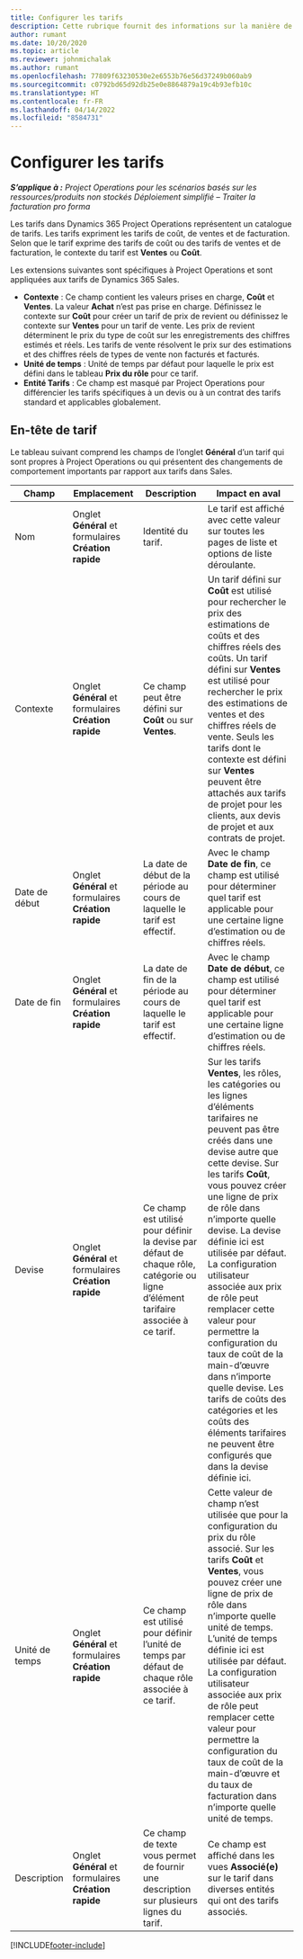 ```yaml
---
title: Configurer les tarifs
description: Cette rubrique fournit des informations sur la manière de configurer les tarifs de coût et de ventes.
author: rumant
ms.date: 10/20/2020
ms.topic: article
ms.reviewer: johnmichalak
ms.author: rumant
ms.openlocfilehash: 77809f63230530e2e6553b76e56d37249b060ab9
ms.sourcegitcommit: c0792bd65d92db25e0e8864879a19c4b93efb10c
ms.translationtype: HT
ms.contentlocale: fr-FR
ms.lasthandoff: 04/14/2022
ms.locfileid: "8584731"
---
```

# <a name="set-up-price-lists"></a>Configurer les tarifs

_**S’applique à :** Project Operations pour les scénarios basés sur les ressources/produits non stockés Déploiement simplifié – Traiter la facturation pro forma_

Les tarifs dans Dynamics 365 Project Operations représentent un catalogue de tarifs. Les tarifs expriment les tarifs de coût, de ventes et de facturation. Selon que le tarif exprime des tarifs de coût ou des tarifs de ventes et de facturation, le contexte du tarif est **Ventes** ou **Coût**.

Les extensions suivantes sont spécifiques à Project Operations et sont appliquées aux tarifs de Dynamics 365 Sales.

- **Contexte** : Ce champ contient les valeurs prises en charge, **Coût** et **Ventes**. La valeur **Achat** n’est pas prise en charge. Définissez le contexte sur **Coût** pour créer un tarif de prix de revient ou définissez le contexte sur **Ventes** pour un tarif de vente. Les prix de revient déterminent le prix du type de coût sur les enregistrements des chiffres estimés et réels. Les tarifs de vente résolvent le prix sur des estimations et des chiffres réels de types de vente non facturés et facturés.
- **Unité de temps** : Unité de temps par défaut pour laquelle le prix est défini dans le tableau **Prix du rôle** pour ce tarif.
- **Entité Tarifs** : Ce champ est masqué par Project Operations pour différencier les tarifs spécifiques à un devis ou à un contrat des tarifs standard et applicables globalement.

## <a name="price-list-header"></a>En-tête de tarif

Le tableau suivant comprend les champs de l’onglet **Général** d’un tarif qui sont propres à Project Operations ou qui présentent des changements de comportement importants par rapport aux tarifs dans Sales.

| Champ | Emplacement | Description | Impact en aval |
| --- | --- | --- | --- |
| Nom | Onglet **Général** et formulaires **Création rapide** | Identité du tarif. | Le tarif est affiché avec cette valeur sur toutes les pages de liste et options de liste déroulante.|
| Contexte | Onglet **Général** et formulaires **Création rapide** | Ce champ peut être défini sur **Coût** ou sur **Ventes**. | Un tarif défini sur **Coût** est utilisé pour rechercher le prix des estimations de coûts et des chiffres réels des coûts. Un tarif défini sur **Ventes** est utilisé pour rechercher le prix des estimations de ventes et des chiffres réels de vente. Seuls les tarifs dont le contexte est défini sur **Ventes** peuvent être attachés aux tarifs de projet pour les clients, aux devis de projet et aux contrats de projet. |
| Date de début | Onglet **Général** et formulaires **Création rapide** | La date de début de la période au cours de laquelle le tarif est effectif. | Avec le champ **Date de fin**, ce champ est utilisé pour déterminer quel tarif est applicable pour une certaine ligne d’estimation ou de chiffres réels. |
| Date de fin | Onglet **Général** et formulaires **Création rapide** | La date de fin de la période au cours de laquelle le tarif est effectif. | Avec le champ **Date de début**, ce champ est utilisé pour déterminer quel tarif est applicable pour une certaine ligne d’estimation ou de chiffres réels. |
| Devise | Onglet **Général** et formulaires **Création rapide** | Ce champ est utilisé pour définir la devise par défaut de chaque rôle, catégorie ou ligne d’élément tarifaire associée à ce tarif. | Sur les tarifs **Ventes**, les rôles, les catégories ou les lignes d’éléments tarifaires ne peuvent pas être créés dans une devise autre que cette devise. Sur les tarifs **Coût**, vous pouvez créer une ligne de prix de rôle dans n’importe quelle devise. La devise définie ici est utilisée par défaut. La configuration utilisateur associée aux prix de rôle peut remplacer cette valeur pour permettre la configuration du taux de coût de la main-d’œuvre dans n’importe quelle devise. Les tarifs de coûts des catégories et les coûts des éléments tarifaires ne peuvent être configurés que dans la devise définie ici. |
| Unité de temps | Onglet **Général** et formulaires **Création rapide** | Ce champ est utilisé pour définir l’unité de temps par défaut de chaque rôle associée à ce tarif. | Cette valeur de champ n’est utilisée que pour la configuration du prix du rôle associé. Sur les tarifs **Coût** et **Ventes**, vous pouvez créer une ligne de prix de rôle dans n’importe quelle unité de temps. L’unité de temps définie ici est utilisée par défaut. La configuration utilisateur associée aux prix de rôle peut remplacer cette valeur pour permettre la configuration du taux de coût de la main-d’œuvre et du taux de facturation dans n’importe quelle unité de temps. |
| Description | Onglet **Général** et formulaires **Création rapide** | Ce champ de texte vous permet de fournir une description sur plusieurs lignes du tarif. | Ce champ est affiché dans les vues **Associé(e)** sur le tarif dans diverses entités qui ont des tarifs associés. |


[!INCLUDE[footer-include](../includes/footer-banner.md)]